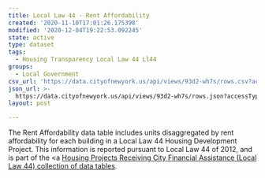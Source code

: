 ```yaml
---
title: Local Law 44 - Rent Affordability
created: '2020-11-10T17:01:26.175398'
modified: '2020-12-04T19:22:53.092245'
state: active
type: dataset
tags:
  - Housing Transparency Local Law 44 Ll44
groups:
  - Local Government
csv_url: 'https://data.cityofnewyork.us/api/views/93d2-wh7s/rows.csv?accessType=DOWNLOAD'
json_url: >-
  https://data.cityofnewyork.us/api/views/93d2-wh7s/rows.json?accessType=DOWNLOAD
layout: post

---
```

The Rent Affordability data table includes units disaggregated by rent affordability for each building in a Local Law 44 Housing Development Project. This information is reported pursuant to Local Law 44 of 2012, and is part of the <a <a href='https://data.cityofnewyork.us/browse?Data-Collection_Data-Collection=HPD+Local+Law+44'>Housing Projects Receiving City Financial Assistance (Local Law 44) collection of data tables</a>.
